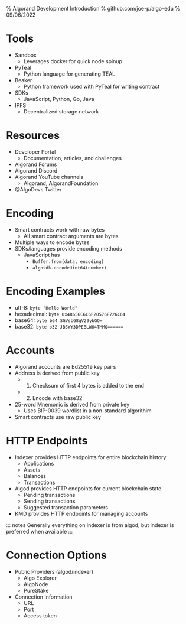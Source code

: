 % Algorand Development Introduction
% github.com/joe-p/algo-edu
% 09/06/2022

# Tools

* Sandbox
  * Leverages docker for quick node spinup
* PyTeal
  * Python language for generating TEAL
* Beaker
  * Python framework used with PyTeal for writing contract
* SDKs
  * JavaScript, Python, Go, Java
* IPFS
  * Decentralized storage network

# Resources

* Developer Portal
  * Documentation, articles, and challenges
* Algorand Forums
* Algorand Discord
* Algorand YouTube channels
  * Algorand, AlgorandFoundation
* @AlgoDevs Twitter

# Encoding

* Smart contracts work with raw bytes
  * All smart contract arguments are bytes
* Multiple ways to encode bytes
* SDKs/languages provide encoding methods
  * JavaScript has 
    * `Buffer.from(data, encoding)`
    * `algosdk.encodeUint64(number)`

# Encoding Examples
  * utf-8: `byte "Hello World"`
  * hexadecimal: `byte 0x48656C6C6F20576F726C64`
  * base64: `byte b64 SGVsbG8gV29ybGQ=`
  * base32: `byte b32 JBSWY3DPEBLW64TMMQ======`

# Accounts

* Algorand accounts are Ed25519 key pairs
* Address is derived from public key
  * 1. Checksum of first 4 bytes is added to the end
  * 2. Encode with base32
* 25-word Mnemonic is derived from private key
  * Uses BIP-0039 wordlist in a non-standard algorithim
* Smart contracts use raw public key

# HTTP Endpoints

* Indexer provides HTTP endpoints for entire blockchain history
  * Applications
  * Assets
  * Balances
  * Transactions
* Algod provides HTTP endpoints for current blockchain state
  * Pending transactions
  * Sending transactions
  * Suggested transaction parameters
* KMD provides HTTP endpoints for managing accounts

::: notes
Generally everything on indexer is from algod, but indexer is preferred when available
:::

# Connection Options

* Public Providers (algod/indexer)
  * Algo Explorer
  * AlgoNode
  * PureStake
* Connection Information
  * URL
  * Port
  * Access token